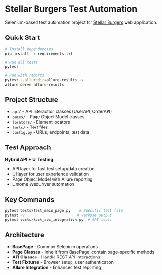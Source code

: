 # Stellar Burgers Test Automation

Selenium-based test automation project for [Stellar Burgers](https://stellarburgers.nomoreparties.site) web application.

## Quick Start

```bash
# Install dependencies
pip install -r requirements.txt

# Run all tests
pytest

# Run with reports
pytest --alluredir=allure-results -v
allure serve allure-results
```

## Project Structure

- `api/` - API interaction classes (UserAPI, OrderAPI)
- `pages/` - Page Object Model classes  
- `locators/` - Element locators
- `tests/` - Test files
- `config.py` - URLs, endpoints, test data

## Test Approach

**Hybrid API + UI Testing:**
- API layer for fast test setup/data creation
- UI layer for user experience validation
- Page Object Model with Allure reporting
- Chrome WebDriver automation

## Key Commands

```bash
pytest tests/test_main_page.py    # Specific test file
pytest -v                        # Verbose output
pytest tests/test_api_integration.py  # API tests
```

## Architecture

- **BasePage** - Common Selenium operations
- **Page Classes** - Inherit from BasePage, contain page-specific methods
- **API Classes** - Handle REST API interactions
- **Test Fixtures** - Browser setup, user authentication
- **Allure Integration** - Enhanced test reporting